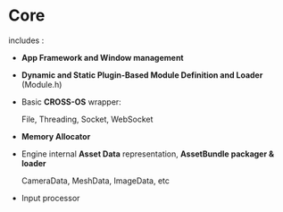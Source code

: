 # Core

includes :

* **App Framework and Window management**
* **Dynamic and Static Plugin-Based Module Definition and Loader** (Module.h)
* Basic **CROSS-OS** wrapper:

  File, Threading, Socket, WebSocket
  
* **Memory Allocator**
* Engine internal **Asset Data** representation, **AssetBundle packager & loader**

  CameraData, MeshData, ImageData, etc

* Input processor
